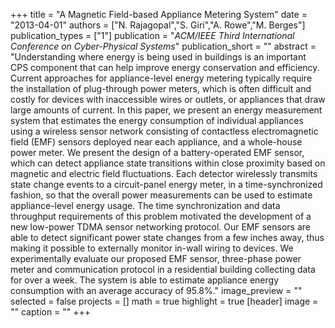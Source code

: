 +++
title = "A Magnetic Field-based Appliance Metering System"
date = "2013-04-01"
authors = ["N. Rajagopal","S. Giri","A. Rowe","M. Berges"]
publication_types = ["1"]
publication = "_ACM/IEEE Third International Conference on Cyber-Physical Systems_"
publication_short = ""
abstract = "Understanding where energy is being used in buildings is an important CPS component that can help improve energy conservation and efficiency.  Current approaches for appliance-level energy metering typically require the installation of plug-through power meters, which is often difficult and costly for devices with inaccessible wires or outlets, or appliances that draw large amounts of current. In this paper, we present an energy measurement system that estimates the energy consumption of individual appliances using a wireless sensor network consisting of contactless electromagnetic field (EMF) sensors deployed near each appliance, and a whole-house power meter. We present the design of a battery-operated EMF sensor, which can detect appliance state transitions within close proximity based on magnetic and electric field fluctuations. Each detector wirelessly transmits state change events to a circuit-panel energy meter, in a time-synchronized fashion, so that the overall power measurements can be used to estimate appliance-level energy usage. The time synchronization and data throughput requirements of this problem motivated the development of a new low-power TDMA sensor networking protocol. Our EMF sensors are able to detect significant power state changes from a few inches away, thus making it possible to externally monitor in-wall wiring to devices. We experimentally evaluate our proposed EMF sensor, three-phase power meter and communication protocol in a residential building collecting data for over a week. The system is able to estimate appliance energy consumption with an average accuracy of 95.8%."
image_preview = ""
selected = false
projects = []
math = true
highlight = true
[header]
image = ""
caption = ""
+++

